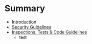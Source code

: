 # Summary

* [Introduction](README.md)
* [Security Guidelines](security_guidelines.md)
* [Inspections, Tests & Code Guidelines](inspections,_tests_&_code_guidelines.md)
   * test

